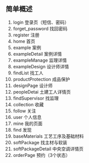 ## 简单概述
  1. login     登录页（短信、密码）
  2.  forget_password   找回密码
  3. register    注册
  4. home    首页
  5. example    案例
  6. exampleDetail  案例详情
  7. exampleManage  监理详情
  8. exampleDesign  设计师详情
  9. findList   找工人
  10. productProtection  成品保护
  11. designPage    设计师
  12. peopleDetai   土建工人详情页
  13. findSupervisor    找监理
  14. collection    收藏
  15. follow  关注
  16. user   个人信息
  17. mine  我的页面
  18. find   发现
  19. baseMaterials    工艺工序及基础材料
  20. softPackage       找主材与软装
  21. softPackageDetail   中央空调详情页
  22. orderPage     预约（3个状态）